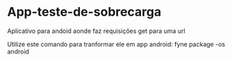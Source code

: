 # App-teste-de-sobrecarga
Aplicativo para andoid aonde faz requisições get para uma url


Utilize este comando para tranformar ele em app android:
fyne package -os android 
